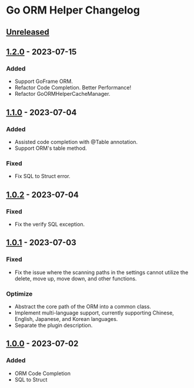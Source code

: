 <!-- Keep a Changelog guide -> https://keepachangelog.com -->

# Go ORM Helper Changelog

## [Unreleased]

## [1.2.0] - 2023-07-15

### Added
- Support GoFrame ORM.
- Refactor Code Completion. Better Performance!
- Refactor GoORMHelperCacheManager.

## [1.1.0] - 2023-07-04

### Added
- Assisted code completion with @Table annotation.
- Support ORM's table method.

### Fixed
- Fix SQL to Struct error.

## [1.0.2] - 2023-07-04

### Fixed
- Fix the verify SQL exception.

## [1.0.1] - 2023-07-03

### Fixed
- Fix the issue where the scanning paths in the settings cannot utilize the delete, move up, move down, and other functions.

### Optimize
- Abstract the core path of the ORM into a common class.
- Implement multi-language support, currently supporting Chinese, English, Japanese, and Korean languages.
- Separate the plugin description.

## [1.0.0] - 2023-07-02

### Added
- ORM Code Completion
- SQL to Struct

[Unreleased]: https://github.com/maiqingqiang/go-orm-helper/compare/v1.2.0...HEAD
[1.2.0]: https://github.com/maiqingqiang/go-orm-helper/compare/v1.1.0...v1.2.0
[1.1.0]: https://github.com/maiqingqiang/go-orm-helper/compare/v1.0.2...v1.1.0
[1.0.2]: https://github.com/maiqingqiang/go-orm-helper/compare/v1.0.1...v1.0.2
[1.0.1]: https://github.com/maiqingqiang/go-orm-helper/compare/v1.0.0...v1.0.1
[1.0.0]: https://github.com/maiqingqiang/go-orm-helper/tree/v1.0.0
